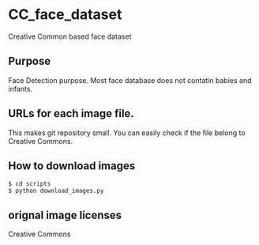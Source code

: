 # CC_face_dataset
Creative Common based face dataset

## Purpose
Face Detection purpose.
Most face database does not contatin babies and infants.

## URLs for each image file.
This makes git repository small.
You can easily check if the file belong to Creative Commons.

## How to download images

```
$ cd scripts
$ python download_images.py
```

## orignal image licenses
Creative Commons
